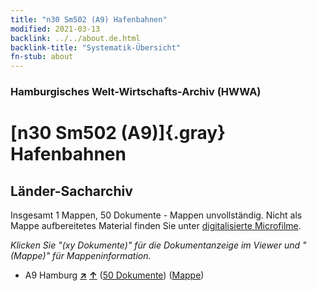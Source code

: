 ```yaml
---
title: "n30 Sm502 (A9) Hafenbahnen"
modified: 2021-03-13
backlink: ../../about.de.html
backlink-title: "Systematik-Übersicht"
fn-stub: about
---
```


### Hamburgisches Welt-Wirtschafts-Archiv (HWWA)

# [n30 Sm502 (A9)]{.gray}&#8201; Hafenbahnen&#160; 







## Länder-Sacharchiv




Insgesamt 1 Mappen, 50 Dokumente - Mappen unvollständig.
Nicht als Mappe aufbereitetes Material finden Sie unter [digitalisierte Microfilme](/film/h1_sh.de.html).

_Klicken Sie "(xy Dokumente)" für die Dokumentanzeige im Viewer und "(Mappe)" für Mappeninformation._



- A9 Hamburg [**&nearr;**](../../../geo/i/140905/about.de.html "Hamburg (alle Mappen)") [**&uarr;**](../../../geo/about.de.html#A9 "Ländersystematik") (<a href="https://pm20.zbw.eu/iiifview/folder/sh/140905,145548" title="über: Hamburg : Hafenbahnen" target="_blank">50 Dokumente</a>) ([Mappe](../../../../folder/sh/1409xx/140905/1455xx/145548/about.de.html))








